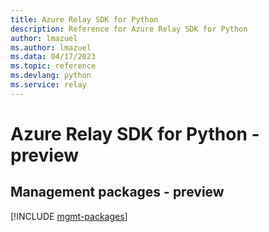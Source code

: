 ```yaml
---
title: Azure Relay SDK for Python
description: Reference for Azure Relay SDK for Python
author: lmazuel
ms.author: lmazuel
ms.data: 04/17/2023
ms.topic: reference
ms.devlang: python
ms.service: relay
---
```

# Azure Relay SDK for Python - preview

## Management packages - preview
[!INCLUDE [mgmt-packages](relay-mgmt-index.md)]